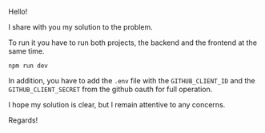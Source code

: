 Hello!

I share with you my solution to the problem.

To run it you have to run both projects, the backend and the frontend at the same time.

`npm run dev`

In addition, you have to add the `.env` file with the `GITHUB_CLIENT_ID` and the `GITHUB_CLIENT_SECRET` from the github oauth for full operation.

I hope my solution is clear, but I remain attentive to any concerns.

Regards!
